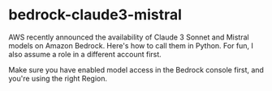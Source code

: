 # bedrock-claude3-mistral

AWS recently announced the availability of Claude 3 Sonnet and Mistral models on Amazon Bedrock. Here's how to call them in Python. For fun, I also assume a role in a different account first.

Make sure you have enabled model access in the Bedrock console first, and you're using the right Region.

